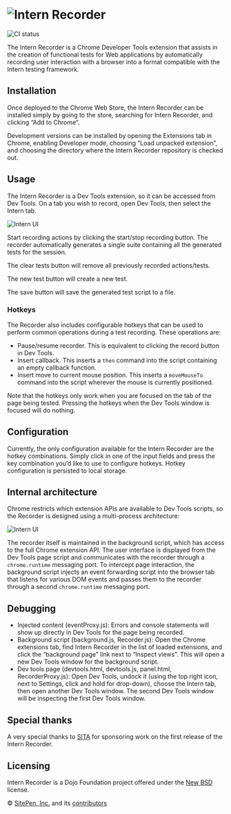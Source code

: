 # ![Intern Recorder](https://theintern.github.io/recorder/images/readme-logo.png)

![CI status](https://travis-ci.org/theintern/recorder.svg)

The Intern Recorder is a Chrome Developer Tools extension that assists in the creation of functional tests for Web applications by automatically recording user interaction with a browser into a format compatible with the Intern testing framework.

## Installation

Once deployed to the Chrome Web Store, the Intern Recorder can be installed simply by going to the store, searching for Intern Recorder, and clicking “Add to Chrome”.

Development versions can be installed by opening the Extensions tab in Chrome, enabling Developer mode, choosing “Load unpacked extension”, and choosing the directory where the Intern Recorder repository is checked out.

## Usage

The Intern Recorder is a Dev Tools extension, so it can be accessed from Dev Tools. On a tab you wish to record, open Dev Tools, then select the Intern tab.

![Intern UI](https://theintern.github.io/recorder/images/ui.svg)

Start recording actions by clicking the start/stop recording button. The recorder automatically generates a single suite containing all the generated tests for the session.

The clear tests button will remove all previously recorded actions/tests.

The new test button will create a new test.

The save button will save the generated test script to a file.

### Hotkeys

The Recorder also includes configurable hotkeys that can be used to perform common operations during a test recording. These operations are:

* Pause/resume recorder. This is equivalent to clicking the record button in Dev Tools.
* Insert callback. This inserts a `then` command into the script containing an empty callback function.
* Insert move to current mouse position. This inserts a `moveMouseTo` command into the script wherever the mouse is currently positioned.

Note that the hotkeys only work when you are focused on the tab of the page being tested. Pressing the hotkeys when the Dev Tools window is focused will do nothing.

## Configuration

Currently, the only configuration available for the Intern Recorder are the hotkey combinations. Simply click in one of the input fields and press the key combination you’d like to use to configure hotkeys. Hotkey configuration is persisted to local storage.

## Internal architecture

Chrome restricts which extension APIs are available to Dev Tools scripts, so the Recorder is designed using a multi-process architecture:

![Intern UI](https://theintern.github.io/recorder/images/architecture.svg)

The recorder itself is maintained in the background script, which has access to the full Chrome extension API. The user interface is displayed from the Dev Tools page script and communicates with the recorder through a `chrome.runtime` messaging port. To intercept page interaction, the background script injects an event forwarding script into the browser tab that listens for various DOM events and passes them to the recorder through a second `chrome.runtime` messaging port.

## Debugging

* Injected content (eventProxy.js): Errors and console statements will show up directly in Dev Tools for the page being recorded.
* Background script (background.js, Recorder.js): Open the Chrome extensions tab, find Intern Recorder in the list of loaded extensions, and click the “background page” link next to “Inspect views”. This will open a new Dev Tools window for the background script.
* Dev tools page (devtools.html, devtools.js, panel.html, RecorderProxy.js): Open Dev Tools, undock it (using the top right icon, next to Settings, click and hold for drop-down), choose the Intern tab, then open another Dev Tools window. The second Dev Tools window will be inspecting the first Dev Tools window.

## Special thanks

A very special thanks to [SITA](http://www.sita.aero/) for sponsoring work on the first release of the Intern Recorder.

## Licensing

Intern Recorder is a Dojo Foundation project offered under the [New BSD](https://github.com/theintern/recorder/blob/master/LICENSE) license.

© [SitePen, Inc.](http://sitepen.com/) and its [contributors](https://github.com/theintern/recorder/graphs/contributors)
